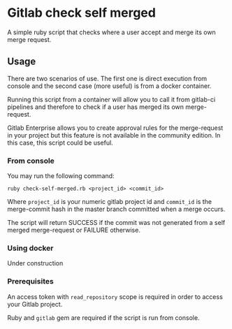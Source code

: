 # Gitlab check self merged

A simple ruby script that checks where a user accept and merge its own merge request.

## Usage
There are two scenarios of use. The first one is direct execution from console and the second case (more useful) is from a docker container.

Running this script from a container will allow you to call it from gitlab-ci pipelines and therefore to check if a user has merged its own merge-request.

Gitlab Enterprise allows you to create approval rules for the merge-request in your project but this feature is not available in the community edition. In this case, this script could be useful.

### From console

You may run the following command:

``` 
ruby check-self-merged.rb <project_id> <commit_id>
```

Where `project_id` is your numeric gitlab project id and `commit_id` is the merge-commit hash in the master branch committed when a merge occurs.

The script will return SUCCESS if the commit was not generated from a self merged merge-request or FAILURE otherwise.

### Using docker

Under construction

### Prerequisites

An access token with `read_repository` scope is required in order to access your Gitlab project.

Ruby and `gitlab` gem are required if the script is run from console.
